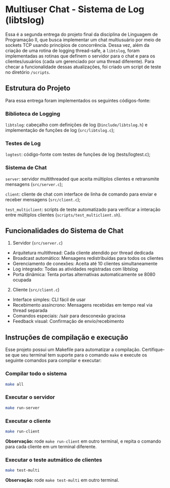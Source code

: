 # Multiuser Chat - Sistema de Log (libtslog)

Essa é a segunda entrega do projeto final da disciplina de Linguagem de Programação II, que busca implementar um chat multiusuário por meio de sockets TCP usando princípios de concorrência. Dessa vez, além da criação de uma rotina de logging thread-safe, a `libtslog`, foram implementadas as rotinas que definem o servidor para o chat e para os clientes/usuários (cada um gerenciado por uma thread diferente). Para checar a funcionalidade dessas atualizações, foi criado um script de teste no diretório `/scripts`.

## Estrutura do Projeto

Para essa entrega foram implementados os seguintes códigos-fonte:

### Biblioteca de Logging

`libtslog`: cabeçalho com definições de log (`Dinclude/libtslog.h`) e implementação de funções de log (`src/libtslog.c`);

### Testes de Log

`logtest`: código-fonte com testes de funções de log (tests/logtest.c);

### Sistema de Chat

`server`: servidor multithreaded que aceita múltiplos clientes e retransmite mensagens (`src/server.c`);

`client`: cliente de chat com interface de linha de comando para enviar e receber mensagens (`src/client.c`);

`test_multiclient`: scripts de teste automatizado para verificar a interação entre múltiplos clientes (`scripts/test_multiclient.sh`).

## Funcionalidades do Sistema de Chat

1. Servidor (`src/server.c`)

- Arquitetura multithread: Cada cliente atendido por thread dedicada
- Broadcast automático: Mensagens redistribuídas para todos os clientes
- Gerenciamento de conexões: Aceita até 10 clientes simultaneamente
- Log integrado: Todas as atividades registradas com libtslog
- Porta dinâmica: Tenta portas alternativas automaticamente se 8080 ocupada

2. Cliente (`src/client.c`)

- Interface simples: CLI fácil de usar
- Recebimento assíncrono: Mensagens recebidas em tempo real via thread separada
- Comandos especiais: /sair para desconexão graciosa
- Feedback visual: Confirmação de envio/recebimento

## Instruções de compilação e execução

Esse projeto possui um Makefile para automatizar a compilação. Certifique-se que seu terminal tem suporte para o comando `make` e execute os seguinte comandos para compilar e executar:

### Compilar todo o sistema
```bash
make all
```

### Executar o servidor
```bash
make run-server
```

### Executar o cliente
```bash
make run-client
```

**Observação:** rode `make run-client` em outro terminal, e repita o comando para cada cliente em um terminal diferente.

### Executar o teste autmático de clientes
```bash
make test-multi
```
**Observação:** rode `make test-multi` em outro terminal.
